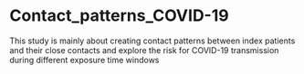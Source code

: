 # Contact_patterns_COVID-19
This study is mainly about creating contact patterns between index patients and their close contacts and explore the risk for COVID-19 transmission during different exposure time windows
